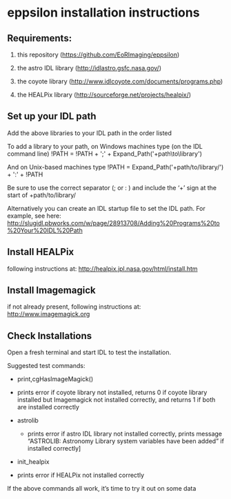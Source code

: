 # eppsilon installation instructions


## Requirements:

1. this repository (https://github.com/EoRImaging/eppsilon)

2. the astro IDL library (http://idlastro.gsfc.nasa.gov/)

3. the coyote library (http://www.idlcoyote.com/documents/programs.php)

4. the HEALPix library (http://sourceforge.net/projects/healpix/)

## Set up your IDL path
Add the above libraries to your IDL path in the order listed

To add a library to your path, on Windows machines type (on the IDL command line)
!PATH = !PATH + ';' + Expand_Path('+path\to\library\')

And on Unix-based machines type
!PATH = Expand_Path('+path/to/library/') + ':' + !PATH

Be sure to use the correct separator (; or : ) and include the ‘+’ sign at the start of +path/to/library/

Alternatively you can create an IDL startup file to set the IDL path.
For example, see here: http://slugidl.pbworks.com/w/page/28913708/Adding%20Programs%20to%20Your%20IDL%20Path

## Install HEALPix
following instructions at: http://healpix.jpl.nasa.gov/html/install.htm

## Install Imagemagick
if not already present, following instructions at: http://www.imagemagick.org

## Check Installations
Open a fresh terminal and start IDL to test the installation.

Suggested test commands:

 - print,cgHasImageMagick()
  - prints error if coyote library not installed, returns 0 if coyote library installed but Imagemagick not installed correctly, and returns 1 if both are installed correctly

 - astrolib
    - prints error if astro IDL library not installed correctly, prints message “ASTROLIB: Astronomy Library system variables have been added” if installed correctly]

 - init_healpix
  - prints error if HEALPix not installed correctly

If the above commands all work, it’s time to try it out on some data
